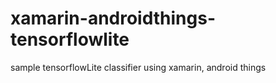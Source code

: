 # xamarin-androidthings-tensorflowlite
sample tensorflowLite classifier using xamarin, android things
